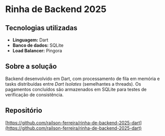 # Rinha de Backend 2025

## Tecnologias utilizadas

- **Linguagem:** Dart
- **Banco de dados:** SQLite
- **Load Balancer:** Pingora

## Sobre a solução

Backend desenvolvido em Dart, com processamento de fila em memória e tasks distribuídas entre _Dart Isolates_ (semelhantes a threads). Os pagamentos concluídos são armazenados em SQLite para testes de verificação de consistência.

## Repositório

[https://github.com/railson-ferreira/rinha-de-backend-2025-dart](https://github.com/railson-ferreira/rinha-de-backend-2025-dart)